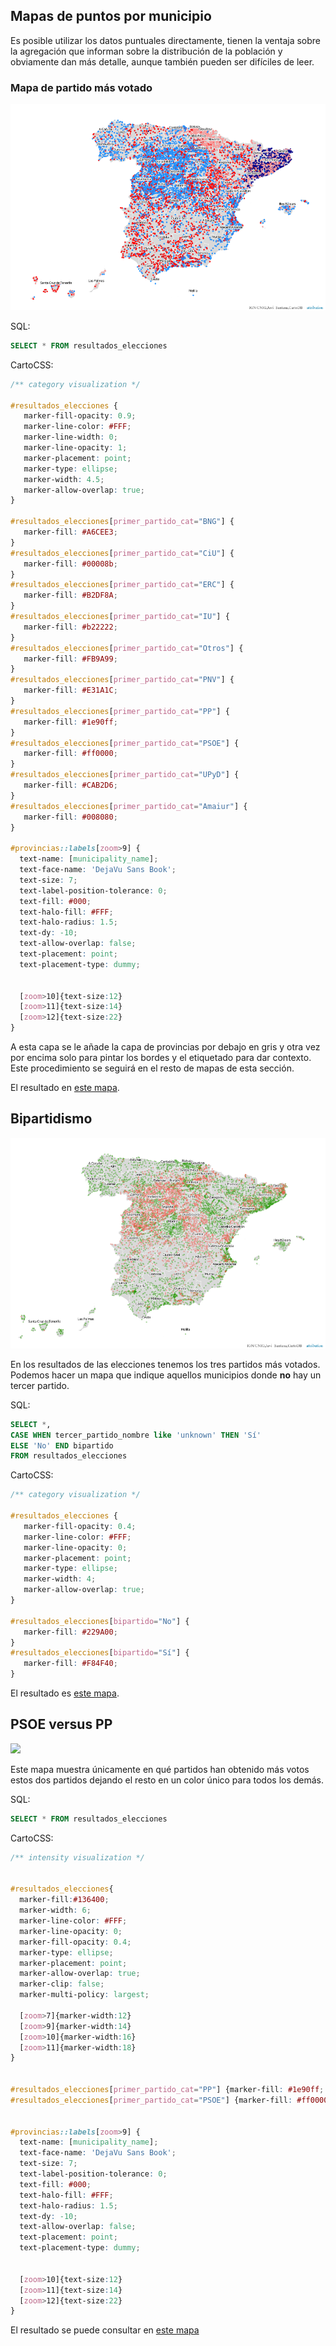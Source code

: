 ## Mapas de puntos por municipio

Es posible utilizar los datos puntuales directamente, tienen la ventaja sobre la agregación que informan sobre la distribución de la población y obviamente dan más detalle, aunque también pueden ser difíciles de leer.

### Mapa de partido más votado

![](./imgs/01_mas_votado.png)

SQL:

```sql
SELECT * FROM resultados_elecciones
```

CartoCSS:

```css
/** category visualization */

#resultados_elecciones {
   marker-fill-opacity: 0.9;
   marker-line-color: #FFF;
   marker-line-width: 0;
   marker-line-opacity: 1;
   marker-placement: point;
   marker-type: ellipse;
   marker-width: 4.5;
   marker-allow-overlap: true;
}

#resultados_elecciones[primer_partido_cat="BNG"] {
   marker-fill: #A6CEE3;
}
#resultados_elecciones[primer_partido_cat="CiU"] {
   marker-fill: #00008b;
}
#resultados_elecciones[primer_partido_cat="ERC"] {
   marker-fill: #B2DF8A;
}
#resultados_elecciones[primer_partido_cat="IU"] {
   marker-fill: #b22222;
}
#resultados_elecciones[primer_partido_cat="Otros"] {
   marker-fill: #FB9A99;
}
#resultados_elecciones[primer_partido_cat="PNV"] {
   marker-fill: #E31A1C;
}
#resultados_elecciones[primer_partido_cat="PP"] {
   marker-fill: #1e90ff;
}
#resultados_elecciones[primer_partido_cat="PSOE"] {
   marker-fill: #ff0000;
}
#resultados_elecciones[primer_partido_cat="UPyD"] {
   marker-fill: #CAB2D6;
}
#resultados_elecciones[primer_partido_cat="Amaiur"] {
   marker-fill: #008080;
}

#provincias::labels[zoom>9] {
  text-name: [municipality_name];
  text-face-name: 'DejaVu Sans Book';
  text-size: 7;
  text-label-position-tolerance: 0;
  text-fill: #000;
  text-halo-fill: #FFF;
  text-halo-radius: 1.5;
  text-dy: -10;
  text-allow-overlap: false;
  text-placement: point;
  text-placement-type: dummy;
  
  
  [zoom>10]{text-size:12}
  [zoom>11]{text-size:14}
  [zoom>12]{text-size:22}
}
```

A esta capa se le añade la capa de provincias por debajo en gris y otra vez por encima solo para pintar los bordes y el etiquetado para dar contexto. Este procedimiento se seguirá en el resto de mapas de esta sección.

El resultado en [este mapa](https://jsanzacademy1.cartodb.com/viz/56d93ee0-6ec4-11e5-b53e-0ea31932ec1d/public_map).



## Bipartidismo

![](./imgs/02_bipartidismo.png)

En los resultados de las elecciones tenemos los tres partidos más votados. Podemos hacer un mapa que indique aquellos municipios donde **no** hay un tercer partido.

SQL:

```sql
SELECT *,
CASE WHEN tercer_partido_nombre like 'unknown' THEN 'Sí'
ELSE 'No' END bipartido
FROM resultados_elecciones 
```

CartoCSS:

```css
/** category visualization */

#resultados_elecciones {
   marker-fill-opacity: 0.4;
   marker-line-color: #FFF;
   marker-line-opacity: 0;
   marker-placement: point;
   marker-type: ellipse;
   marker-width: 4; 
   marker-allow-overlap: true;
}

#resultados_elecciones[bipartido="No"] {
   marker-fill: #229A00;
}
#resultados_elecciones[bipartido="Sí"] {
   marker-fill: #F84F40;
}
```

El resultado es [este mapa](https://jsanzacademy1.cartodb.com/viz/ae11e5d4-6ecb-11e5-9bdd-0e787de82d45/public_map).



## PSOE versus PP

![](03_pp_psoe.png)

Este mapa muestra únicamente en qué partidos han obtenido más votos estos dos partidos dejando el resto en un color único para todos los demás.

SQL:

```sql
SELECT * FROM resultados_elecciones
```

CartoCSS:

```css
/** intensity visualization */


#resultados_elecciones{
  marker-fill:#136400;
  marker-width: 6; 
  marker-line-color: #FFF;
  marker-line-opacity: 0; 
  marker-fill-opacity: 0.4;
  marker-type: ellipse; 
  marker-placement: point; 
  marker-allow-overlap: true; 
  marker-clip: false; 
  marker-multi-policy: largest; 
  
  [zoom>7]{marker-width:12}
  [zoom>9]{marker-width:14}
  [zoom>10]{marker-width:16}
  [zoom>11]{marker-width:18}
}


#resultados_elecciones[primer_partido_cat="PP"] {marker-fill: #1e90ff; }
#resultados_elecciones[primer_partido_cat="PSOE"] {marker-fill: #ff0000; }


#provincias::labels[zoom>9] {
  text-name: [municipality_name];
  text-face-name: 'DejaVu Sans Book';
  text-size: 7;
  text-label-position-tolerance: 0;
  text-fill: #000;
  text-halo-fill: #FFF;
  text-halo-radius: 1.5;
  text-dy: -10;
  text-allow-overlap: false;
  text-placement: point;
  text-placement-type: dummy;
  
  
  [zoom>10]{text-size:12}
  [zoom>11]{text-size:14}
  [zoom>12]{text-size:22}
}
```

El resultado se puede consultar en [este mapa](https://jsanzacademy1.cartodb.com/viz/766c4ffc-6ec6-11e5-874d-0e3ff518bd15/public_map)